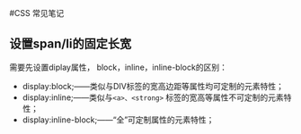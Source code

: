 #CSS 常见笔记

## 设置span/li的固定长宽

需要先设置diplay属性，
block，inline，inline-block的区别：

* display:block;——类似与DIV标签的宽高边距等属性均可定制的元素特性；
* display:inline;——类似与`<a>、<strong>` 标签的宽高等属性不可定制的元素特性；
* display:inline-block;——“全”可定制属性的元素特性；